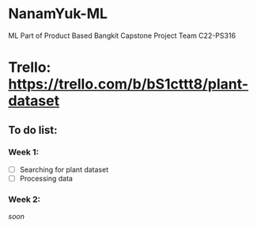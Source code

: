 # NanamYuk-ML
ML Part of Product Based Bangkit Capstone Project Team C22-PS316
# Trello: https://trello.com/b/bS1cttt8/plant-dataset
## To do list:
### Week 1:
 - [ ] Searching for plant dataset
 - [ ] Processing data
### Week 2:
_soon_
